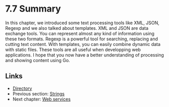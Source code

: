 # 7.7 Summary

In this chapter, we introduced some text processing tools like XML, JSON, Regexp and we also talked about templates. XML and JSON are data exchange tools. You can represent almost any kind of information using these two formats. Regexp is a powerful tool for searching, replacing and cutting text content. With templates, you can easily combine dynamic data with static files. These tools are all useful when developping web applications. I hope that you now have a better understanding of processing and showing content using Go.

## Links

- [Directory](preface.md)
- Previous section: [Strings](07.6.md)
- Next chapter: [Web services](08.0.md)
